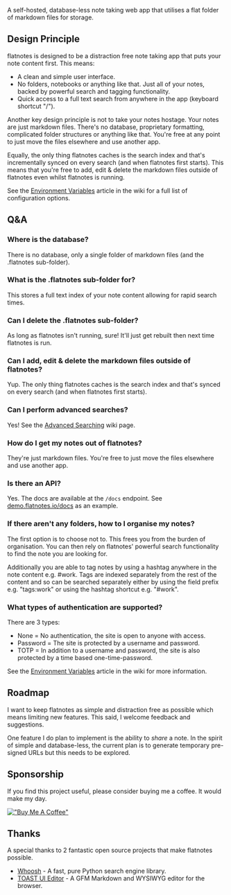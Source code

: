 A self-hosted, database-less note taking web app that utilises a flat folder of markdown files for storage.


## Design Principle

flatnotes is designed to be a distraction free note taking app that puts your note content first. This means:

* A clean and simple user interface.
* No folders, notebooks or anything like that. Just all of your notes, backed by powerful search and tagging functionality.
* Quick access to a full text search from anywhere in the app (keyboard shortcut "/").

Another key design principle is not to take your notes hostage. Your notes are just markdown files. There's no database, proprietary formatting, complicated folder structures or anything like that. You're free at any point to just move the files elsewhere and use another app.

Equally, the only thing flatnotes caches is the search index and that's incrementally synced on every search (and when flatnotes first starts). This means that you're free to add, edit & delete the markdown files outside of flatnotes even whilst flatnotes is running.

See the [Environment Variables](https://github.com/Dullage/flatnotes/wiki/Environment-Variables) article in the wiki for a full list of configuration options.


## Q&A

### Where is the database?
There is no database, only a single folder of markdown files (and the .flatnotes sub-folder).

### What is the .flatnotes sub-folder for?
This stores a full text index of your note content allowing for rapid search times.

### Can I delete the .flatnotes sub-folder?
As long as flatnotes isn't running, sure! It'll just get rebuilt then next time flatnotes is run.

### Can I add, edit & delete the markdown files outside of flatnotes?
Yup. The only thing flatnotes caches is the search index and that's synced on every search (and when flatnotes first starts).

### Can I perform advanced searches?
Yes! See the [Advanced Searching](https://github.com/Dullage/flatnotes/wiki/Advanced-Searching) wiki page.

### How do I get my notes out of flatnotes?
They're just markdown files.  You're free to just move the files elsewhere and use another app.

### Is there an API?
Yes. The docs are available at the `/docs` endpoint. See [demo.flatnotes.io/docs](https://demo.flatnotes.io/docs) as an example.

### If there aren't any folders, how to I organise my notes?
The first option is to choose not to. This frees you from the burden of organisation. You can then rely on flatnotes' powerful search functionality to find the note you are looking for. 

Additionally you are able to tag notes by using a hashtag anywhere in the note content e.g. #work. Tags are indexed separately from the rest of the content and so can be searched separately either by using the field prefix e.g. "tags:work" or using the hashtag shortcut e.g. "#work".

### What types of authentication are supported?
There are 3 types:

- None = No authentication, the site is open to anyone with access.
- Password = The site is protected by a username and password.
- TOTP = In addition to a username and password, the site is also protected by a time based one-time-password.

See the [Environment Variables](https://github.com/Dullage/flatnotes/wiki/Environment-Variables) article in the wiki for more information.


## Roadmap

I want to keep flatnotes as simple and distraction free as possible which means limiting new features. This said, I welcome feedback and suggestions.

One feature I do plan to implement is the ability to *share* a note. In the spirit of simple and database-less, the current plan is to generate temporary pre-signed URLs but this needs to be explored.


## Sponsorship

If you find this project useful, please consider buying me a coffee. It would make my day.

[!["Buy Me A Coffee"](https://www.buymeacoffee.com/assets/img/custom_images/orange_img.png)](https://www.buymeacoffee.com/dullage)


## Thanks

A special thanks to 2 fantastic open source projects that make flatnotes possible.

* [Whoosh](https://whoosh.readthedocs.io/en/latest/intro.html) - A fast, pure Python search engine library.
* [TOAST UI Editor](https://ui.toast.com/tui-editor) - A GFM Markdown and WYSIWYG editor for the browser.
